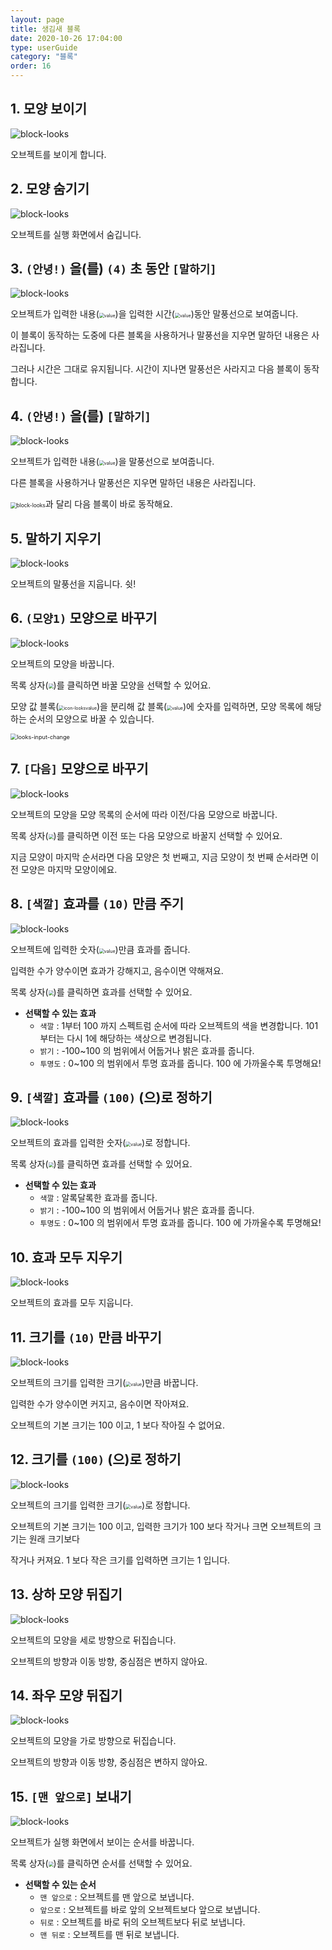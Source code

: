 ```yaml
---
layout: page
title: 생김새 블록
date: 2020-10-26 17:04:00
type: userGuide
category: "블록"
order: 16
---
```




## 1. 모양 보이기



![block-looks](images/block-looks-01.png)



오브젝트를 보이게 합니다.





## 2. 모양 숨기기



![block-looks](images/block-looks-02.png)



오브젝트를 실행 화면에서 숨깁니다.





## 3. `(안녕!)` 을(를) `(4)` 초 동안 `[말하기]`



<img src="images/block-looks-03.png" alt="block-looks" />



오브젝트가 입력한 내용(<img src="images/icon/value.png" alt="value" style="zoom:50%;" />)을 입력한 시간(<img src="images/icon/value.png" alt="value" style="zoom:50%;" />)동안 말풍선으로 보여줍니다.

이 블록이 동작하는 도중에 다른 블록을 사용하거나 말풍선을 지우면 말하던 내용은 사라집니다.

그러나 시간은 그대로 유지됩니다.  시간이 지나면 말풍선은 사라지고 다음 블록이 동작합니다.





## 4. `(안녕!)` 을(를) `[말하기]`



![block-looks](images/block-looks-04.png)



오브젝트가 입력한 내용(<img src="images/icon/value.png" alt="value" style="zoom:50%;" />)을 말풍선으로 보여줍니다.

다른 블록을 사용하거나 말풍선은 지우면 말하던 내용은 사라집니다.

<img src="images/block-looks-03.png" alt="block-looks" style="zoom:60%;" />과 달리 다음 블록이 바로 동작해요.





## 5. 말하기 지우기



![block-looks](images/block-looks-05.png)



오브젝트의 말풍선을 지웁니다. 쉿!





## 6. `(모양1)` 모양으로 바꾸기



![block-looks](images/block-looks-06.png)



오브젝트의 모양을 바꿉니다.

목록 상자(<img src="images/icon/dropdown-looks.png" style="zoom:50%;" />)를 클릭하면 바꿀 모양을 선택할 수 있어요.

모양 값 블록(<img src="images\icon\icon-looksvalue.png" alt="icon-looksvalue" style="zoom:50%;" />)을 분리해 값 블록(<img src="images/icon/value.png" alt="value" style="zoom:50%;" />)에 숫자를 입력하면, 모양 목록에 해당하는 순서의 모양으로 바꿀 수 있습니다.



<img src="images\window\looks-input-change.gif" alt="looks-input-change" style="zoom:65%;" />





## 7. `[다음]` 모양으로 바꾸기



![block-looks](images/block-looks-07.png)



오브젝트의 모양을 모양 목록의 순서에 따라 이전/다음 모양으로 바꿉니다.

목록 상자(<img src="images/icon/dropdown-looks.png" style="zoom:50%;" />)를 클릭하면 이전 또는 다음 모양으로 바꿀지 선택할 수 있어요.

지금 모양이 마지막 순서라면 다음 모양은 첫 번째고, 지금 모양이 첫 번째 순서라면 이전 모양은 마지막 모양이에요.





## 8. `[색깔]` 효과를 `(10)` 만큼 주기



![block-looks](images/block-looks-08.png)



오브젝트에 입력한 숫자(<img src="images/icon/value.png" alt="value" style="zoom:50%;" />)만큼 효과를 줍니다.

입력한 수가 양수이면 효과가 강해지고, 음수이면 약해져요.

목록 상자(<img src="images/icon/dropdown-looks.png" style="zoom:50%;" />)를 클릭하면 효과를 선택할 수 있어요.

+ **선택할 수 있는 효과**
  + `색깔` : 1부터 100 까지 스펙트럼 순서에 따라 오브젝트의 색을 변경합니다. 101부터는 다시 1에 해당하는 색상으로 변경됩니다.
  + `밝기` : -100~100 의 범위에서 어둡거나 밝은 효과를 줍니다.
  + `투명도` : 0~100 의 범위에서 투명 효과를 줍니다. 100 에 가까울수록 투명해요!





## 9. `[색깔]` 효과를 `(100)` (으)로 정하기



![block-looks](images/block-looks-09.png)



오브젝트의 효과를 입력한 숫자(<img src="images/icon/value.png" alt="value" style="zoom:50%;" />)로 정합니다.

목록 상자(<img src="images/icon/dropdown-looks.png" style="zoom:50%;" />)를 클릭하면 효과를 선택할 수 있어요.

+ **선택할 수 있는 효과**
  + `색깔` : 알록달록한 효과를 줍니다.
  + `밝기` : -100~100 의 범위에서 어둡거나 밝은 효과를 줍니다.
  + `투명도` : 0~100 의 범위에서 투명 효과를 줍니다. 100 에 가까울수록 투명해요!





## 10. 효과 모두 지우기



![block-looks](images/block-looks-10.png)



오브젝트의 효과를 모두 지웁니다.





## 11. 크기를 `(10)` 만큼 바꾸기



![block-looks](images/block-looks-11.png)



오브젝트의 크기를 입력한 크기(<img src="images/icon/value.png" alt="value" style="zoom:50%;" />)만큼 바꿉니다.

입력한 수가 양수이면 커지고, 음수이면 작아져요.

오브젝트의 기본 크기는 100 이고, 1 보다 작아질 수 없어요.





## 12. 크기를 `(100)` (으)로 정하기



![block-looks](images/block-looks-12.png)



오브젝트의 크기를 입력한 크기(<img src="images/icon/value.png" alt="value" style="zoom:50%;" />)로 정합니다.

오브젝트의 기본 크기는 100 이고, 입력한 크기가 100 보다 작거나 크면 오브젝트의 크기는 원래 크기보다

작거나 커져요. 1 보다 작은 크기를 입력하면 크기는 1 입니다.





## 13. 상하 모양 뒤집기



![block-looks](images/block-looks-13.png)



오브젝트의 모양을 세로 방향으로 뒤집습니다.

오브젝트의 방향과 이동 방향, 중심점은 변하지 않아요.





## 14. 좌우 모양 뒤집기



![block-looks](images/block-looks-14.png)



오브젝트의 모양을 가로 방향으로 뒤집습니다.

오브젝트의 방향과 이동 방향, 중심점은 변하지 않아요.





## 15. `[맨 앞으로]` 보내기



![block-looks](images/block-looks-15.png)



오브젝트가 실행 화면에서 보이는 순서를 바꿉니다.

목록 상자(<img src="images/icon/dropdown-looks.png" style="zoom:50%;" />)를 클릭하면 순서를 선택할 수 있어요.

+ **선택할 수 있는 순서**
  + `맨 앞으로` : 오브젝트를 맨 앞으로 보냅니다.
  + `앞으로` : 오브젝트를 바로 앞의 오브젝트보다 앞으로 보냅니다.
  + `뒤로` : 오브젝트를 바로 뒤의 오브젝트보다 뒤로 보냅니다.
  + `맨 뒤로` : 오브젝트를 맨 뒤로 보냅니다.

